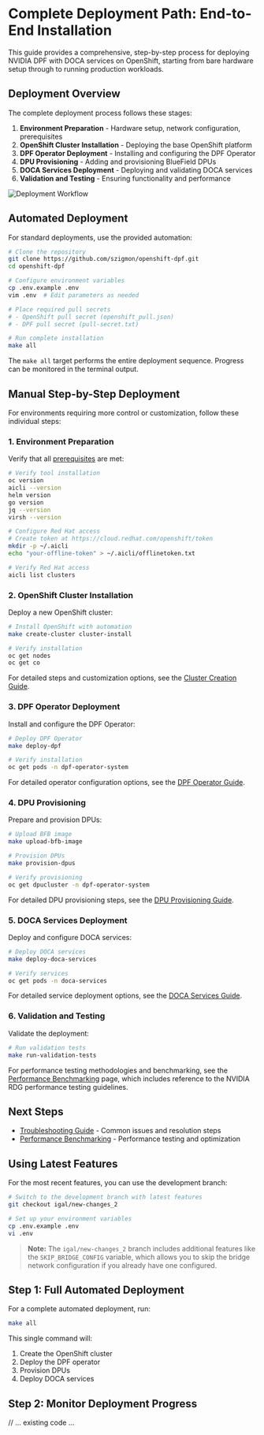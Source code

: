 # Complete Deployment Path: End-to-End Installation

This guide provides a comprehensive, step-by-step process for deploying NVIDIA DPF with DOCA services on OpenShift, starting from bare hardware setup through to running production workloads.

## Deployment Overview

The complete deployment process follows these stages:

1. **Environment Preparation** - Hardware setup, network configuration, prerequisites
2. **OpenShift Cluster Installation** - Deploying the base OpenShift platform
3. **DPF Operator Deployment** - Installing and configuring the DPF Operator 
4. **DPU Provisioning** - Adding and provisioning BlueField DPUs
5. **DOCA Services Deployment** - Deploying and validating DOCA services
6. **Validation and Testing** - Ensuring functionality and performance

![Deployment Workflow](assets/deployment-workflow.png)

## Automated Deployment

For standard deployments, use the provided automation:

```bash
# Clone the repository
git clone https://github.com/szigmon/openshift-dpf.git
cd openshift-dpf

# Configure environment variables
cp .env.example .env
vim .env  # Edit parameters as needed

# Place required pull secrets
# - OpenShift pull secret (openshift_pull.json)
# - DPF pull secret (pull-secret.txt)

# Run complete installation
make all
```

The `make all` target performs the entire deployment sequence. Progress can be monitored in the terminal output.

## Manual Step-by-Step Deployment

For environments requiring more control or customization, follow these individual steps:

### 1. Environment Preparation

Verify that all [prerequisites](prerequisites.md) are met:

```bash
# Verify tool installation
oc version
aicli --version
helm version
go version
jq --version
virsh --version

# Configure Red Hat access
# Create token at https://cloud.redhat.com/openshift/token
mkdir -p ~/.aicli
echo "your-offline-token" > ~/.aicli/offlinetoken.txt

# Verify Red Hat access
aicli list clusters
```

### 2. OpenShift Cluster Installation

Deploy a new OpenShift cluster:

```bash
# Install OpenShift with automation
make create-cluster cluster-install

# Verify installation
oc get nodes
oc get co
```

For detailed steps and customization options, see the [Cluster Creation Guide](cluster-creation.md).

### 3. DPF Operator Deployment

Install and configure the DPF Operator:

```bash
# Deploy DPF Operator
make deploy-dpf

# Verify installation
oc get pods -n dpf-operator-system
```

For detailed operator configuration options, see the [DPF Operator Guide](dpf-operator.md).

### 4. DPU Provisioning

Prepare and provision DPUs:

```bash
# Upload BFB image
make upload-bfb-image

# Provision DPUs
make provision-dpus

# Verify provisioning
oc get dpucluster -n dpf-operator-system
```

For detailed DPU provisioning steps, see the [DPU Provisioning Guide](dpu-provisioning.md).

### 5. DOCA Services Deployment

Deploy and configure DOCA services:

```bash
# Deploy DOCA services
make deploy-doca-services

# Verify services
oc get pods -n doca-services
```

For detailed service deployment options, see the [DOCA Services Guide](doca-services.md).

### 6. Validation and Testing

Validate the deployment:

```bash
# Run validation tests
make run-validation-tests
```

For performance testing methodologies and benchmarking, see the [Performance Benchmarking](benchmarking.md) page, which includes reference to the NVIDIA RDG performance testing guidelines.

## Next Steps

- [Troubleshooting Guide](troubleshooting.md) - Common issues and resolution steps
- [Performance Benchmarking](benchmarking.md) - Performance testing and optimization

## Using Latest Features

For the most recent features, you can use the development branch:

```bash
# Switch to the development branch with latest features
git checkout igal/new-changes_2

# Set up your environment variables
cp .env.example .env
vi .env
```

> **Note:** The `igal/new-changes_2` branch includes additional features like the `SKIP_BRIDGE_CONFIG` variable, which allows you to skip the bridge network configuration if you already have one configured.

## Step 1: Full Automated Deployment

For a complete automated deployment, run:

```bash
make all
```

This single command will:
1. Create the OpenShift cluster
2. Deploy the DPF operator
3. Provision DPUs
4. Deploy DOCA services

## Step 2: Monitor Deployment Progress

// ... existing code ...

